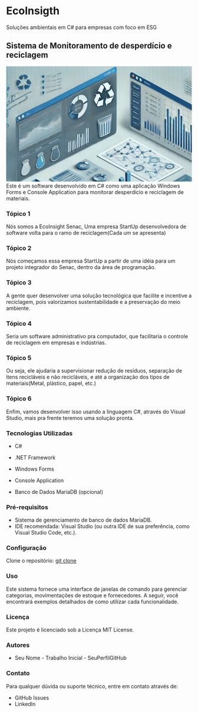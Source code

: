 # EcoInsigth
Soluções ambientais em C# para empresas com foco em ESG

## Sistema de Monitoramento de desperdício e reciclagem
![banner](https://github.com/gvnff/ESGSoftware/blob/main/imagemDeCapaProj(2).jpeg)
Este é um software desenvolvido em C# como uma aplicação Windows Forms e Console Application para monitorar desperdício e reciclagem de materiais.

### Tópico 1

Nós somos a EcoInsight Senac, Uma empresa StartUp desenvolvedora de software volta para o ramo de reciclagem(Cada um se apresenta)
 
### Tópico 2

Nós começamos essa empresa StartUp a partir de uma idéia para um projeto integrador do Senac, dentro da área de programação.
 
### Tópico 3

A gente quer desenvolver uma solução tecnológica que facilite e incentive a reciclagem, pois valorizamos sustentabilidade e a preservação do meio ambiente.
 
### Tópico 4

Seria um software administrativo pra computador, que facilitaria o controle de reciclagem em empresas e indústrias.
 
### Tópico 5

Ou seja, ele ajudaria a supervisionar redução de resíduos, separação de itens recicláveis e não recicláveis, e até a organização dos tipos de materiais(Metal, plástico, papel, etc.)
 
### Tópico 6

Enfim, vamos desenvolver isso usando a linguagem C#, através do Visual Studio, mais pra frente teremos uma solução pronta.


### Tecnologias Utilizadas

- C#

- .NET Framework

- Windows Forms

- Console Application

- Banco de Dados MariaDB (opcional)
 


### Pré-requisitos
- Sistema de gerenciamento de banco de dados MariaDB.
- IDE recomendada: Visual Studio (ou outra IDE de sua preferência, como Visual 
Studio Code, etc.).

### Configuração
Clone o repositório: [git clone](https://github.com/gvnff/ESGSoftware)

### Uso
Este sistema fornece uma interface de janelas de comando para gerenciar 
categorias, movimentações de estoque e fornecedores. A seguir, você encontrará 
exemplos detalhados de como utilizar cada funcionalidade.


### Licença
Este projeto é licenciado sob a Licença MIT License.
### Autores
- Seu Nome - Trabalho Inicial - SeuPerfilGitHub
### Contato
Para qualquer dúvida ou suporte técnico, entre em contato através de:
- GitHub Issues
- LinkedIn
